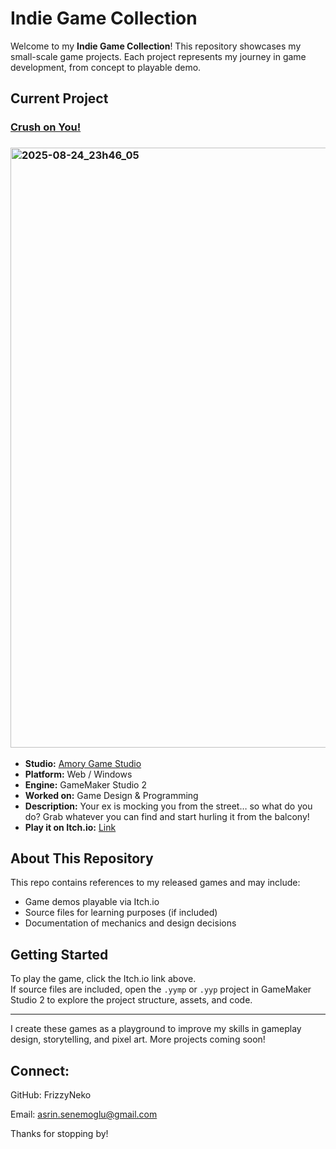 # Indie Game Collection

Welcome to my **Indie Game Collection**! This repository showcases my small-scale game projects. Each project represents my journey in game development, from concept to playable demo.

## Current Project
### [Crush on You!](https://amorygamestudio.itch.io/crush-on-you)
### <img width="960" alt="2025-08-24_23h46_05" src="https://github.com/user-attachments/assets/9c961f05-d9c8-457f-be8e-22e0635e38d3" />
- **Studio:** [Amory Game Studio](https://github.com/AmoryGameStudio)
- **Platform:** Web / Windows
- **Engine:** GameMaker Studio 2
- **Worked on:** Game Design & Programming
- **Description:** Your ex is mocking you from the street… so what do you do? Grab whatever you can find and start hurling it from the balcony! 
- **Play it on Itch.io:** [Link](https://amorygamestudio.itch.io/crush-on-you)

## About This Repository
This repo contains references to my released games and may include:
- Game demos playable via Itch.io
- Source files for learning purposes (if included)
- Documentation of mechanics and design decisions

## Getting Started
To play the game, click the Itch.io link above.  
If source files are included, open the `.yymp` or `.yyp` project in GameMaker Studio 2 to explore the project structure, assets, and code.

---

I create these games as a playground to improve my skills in gameplay design, storytelling, and pixel art. More projects coming soon!

## Connect:

GitHub: FrizzyNeko

Email: asrin.senemoglu@gmail.com

Thanks for stopping by!
